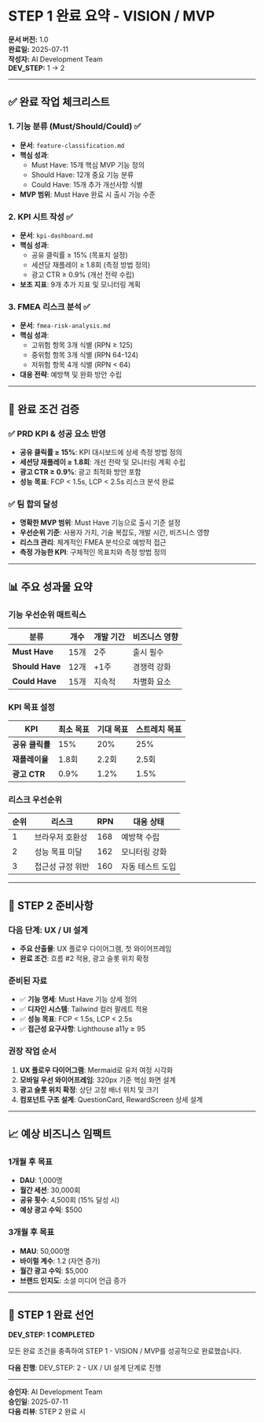 # STEP 1 완료 요약 - VISION / MVP

**문서 버전:** 1.0  
**완료일:** 2025-07-11  
**작성자:** AI Development Team  
**DEV_STEP:** 1 → 2

---

## ✅ 완료 작업 체크리스트

### 1. 기능 분류 (Must/Should/Could) ✅
- **문서**: `feature-classification.md`
- **핵심 성과**: 
  - Must Have: 15개 핵심 MVP 기능 정의
  - Should Have: 12개 중요 기능 분류
  - Could Have: 15개 추가 개선사항 식별
- **MVP 범위**: Must Have 완료 시 출시 가능 수준

### 2. KPI 시트 작성 ✅
- **문서**: `kpi-dashboard.md`
- **핵심 성과**:
  - 공유 클릭률 ≥ 15% (목표치 설정)
  - 세션당 재플레이 ≥ 1.8회 (측정 방법 정의)
  - 광고 CTR ≥ 0.9% (개선 전략 수립)
- **보조 지표**: 9개 추가 지표 및 모니터링 계획

### 3. FMEA 리스크 분석 ✅
- **문서**: `fmea-risk-analysis.md`
- **핵심 성과**:
  - 고위험 항목 3개 식별 (RPN ≥ 125)
  - 중위험 항목 3개 식별 (RPN 64-124)
  - 저위험 항목 4개 식별 (RPN < 64)
- **대응 전략**: 예방책 및 완화 방안 수립

---

## 🎯 완료 조건 검증

### ✅ PRD KPI & 성공 요소 반영
- **공유 클릭률 ≥ 15%**: KPI 대시보드에 상세 측정 방법 정의
- **세션당 재플레이 ≥ 1.8회**: 개선 전략 및 모니터링 계획 수립
- **광고 CTR ≥ 0.9%**: 광고 최적화 방안 포함
- **성능 목표**: FCP < 1.5s, LCP < 2.5s 리스크 분석 완료

### ✅ 팀 합의 달성
- **명확한 MVP 범위**: Must Have 기능으로 출시 기준 설정
- **우선순위 기준**: 사용자 가치, 기술 복잡도, 개발 시간, 비즈니스 영향
- **리스크 관리**: 체계적인 FMEA 분석으로 예방적 접근
- **측정 가능한 KPI**: 구체적인 목표치와 측정 방법 정의

---

## 📊 주요 성과물 요약

### 기능 우선순위 매트릭스
| 분류 | 개수 | 개발 기간 | 비즈니스 영향 |
|------|------|-----------|---------------|
| **Must Have** | 15개 | 2주 | 출시 필수 |
| **Should Have** | 12개 | +1주 | 경쟁력 강화 |
| **Could Have** | 15개 | 지속적 | 차별화 요소 |

### KPI 목표 설정
| KPI | 최소 목표 | 기대 목표 | 스트레치 목표 |
|-----|-----------|-----------|---------------|
| **공유 클릭률** | 15% | 20% | 25% |
| **재플레이율** | 1.8회 | 2.2회 | 2.5회 |
| **광고 CTR** | 0.9% | 1.2% | 1.5% |

### 리스크 우선순위
| 순위 | 리스크 | RPN | 대응 상태 |
|------|--------|-----|-----------|
| 1 | 브라우저 호환성 | 168 | 예방책 수립 |
| 2 | 성능 목표 미달 | 162 | 모니터링 강화 |
| 3 | 접근성 규정 위반 | 160 | 자동 테스트 도입 |

---

## 🚀 STEP 2 준비사항

### 다음 단계: UX / UI 설계
- **주요 산출물**: UX 플로우 다이어그램, 첫 와이어프레임
- **완료 조건**: 흐름 #2 적용, 광고 슬롯 위치 확정

### 준비된 자료
- ✅ **기능 명세**: Must Have 기능 상세 정의
- ✅ **디자인 시스템**: Tailwind 컬러 팔레트 적용
- ✅ **성능 목표**: FCP < 1.5s, LCP < 2.5s
- ✅ **접근성 요구사항**: Lighthouse a11y ≥ 95

### 권장 작업 순서
1. **UX 플로우 다이어그램**: Mermaid로 유저 여정 시각화
2. **모바일 우선 와이어프레임**: 320px 기준 핵심 화면 설계
3. **광고 슬롯 위치 확정**: 상단 고정 배너 위치 및 크기
4. **컴포넌트 구조 설계**: QuestionCard, RewardScreen 상세 설계

---

## 📈 예상 비즈니스 임팩트

### 1개월 후 목표
- **DAU**: 1,000명
- **월간 세션**: 30,000회
- **공유 횟수**: 4,500회 (15% 달성 시)
- **예상 광고 수익**: $500

### 3개월 후 목표
- **MAU**: 50,000명
- **바이럴 계수**: 1.2 (자연 증가)
- **월간 광고 수익**: $5,000
- **브랜드 인지도**: 소셜 미디어 언급 증가

---

## 🎉 STEP 1 완료 선언

**DEV_STEP: 1 COMPLETED**

모든 완료 조건을 충족하여 STEP 1 - VISION / MVP를 성공적으로 완료했습니다.

**다음 진행**: DEV_STEP: 2 - UX / UI 설계 단계로 진행

---

**승인자**: AI Development Team  
**승인일**: 2025-07-11  
**다음 리뷰**: STEP 2 완료 시 